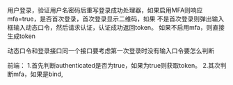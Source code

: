 

用户登录，验证用户名密码后重写登录成功处理器，如果启用MFA则响应mfa=true，是否首次登录，首次登录显示二维码，如果
不是首次登录则弹出输入框输入动态口令，然后请求认证，认证成功返回token。
如果不启用mfa，则直接生成token

动态口令和登录接口同一个接口要考虑第一次登录时没有输入口令要怎么判断


前端：
1.首先判断authenticated是否为true，如果为true则获取token。
2.其次判断mfa，如果是bind,
